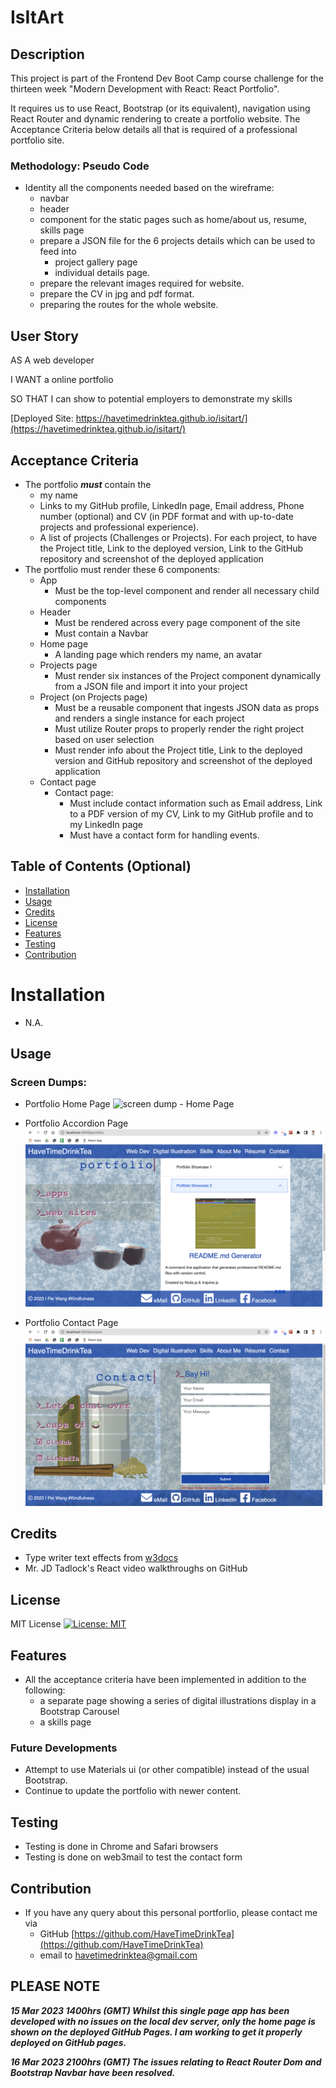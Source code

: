 # IsItArt


## Description

This project is part of the Frontend Dev Boot Camp course challenge for the thirteen week "Modern Development with React: React Portfolio". 

It requires us to use React,  Bootstrap (or its equivalent), navigation using React Router and dynamic rendering to create a portfolio website. The Acceptance Criteria below details all that is required of a professional portfolio site.


### Methodology: Pseudo Code
* Identity all the components needed based on the wireframe:
  * navbar
  * header
  * component for the static pages such as home/about us, resume, skills page
  * prepare a JSON file for the 6 projects details which can be used to feed into 
    * project gallery page
    * individual details page.
  * prepare the relevant images required for website. 
  * prepare the CV in jpg and pdf format.  
  * preparing the routes for the whole website. 




## User Story

AS A web developer

I WANT a online portfolio 

SO THAT I can show to potential employers to demonstrate my skills


[Deployed Site: https://havetimedrinktea.github.io/isitart/](https://havetimedrinktea.github.io/isitart/)



## Acceptance Criteria

* The portfolio ***must*** contain the
  * my name
  * Links to my GitHub profile, LinkedIn page, Email address, Phone number (optional) and CV (in PDF format and with up-to-date projects and professional experience).
  * A list of projects (Challenges or Projects). For each project, to have the Project title, Link to the deployed version, Link to the GitHub repository and screenshot of the deployed application
* The portfolio must render these 6 components:
  * App 
    * Must be the top-level component and render all necessary child components
  * Header
    * Must be rendered across every page component of the site
    * Must contain a Navbar
  * Home page
    * A landing page which renders my name, an avatar 
  * Projects page
    * Must render six instances of the Project component dynamically from a JSON file and import it into your project
  * Project (on Projects page) 
    * Must be a reusable component that ingests JSON data as props and renders a single instance for each project
    * Must utilize Router props to properly render the right project based on user selection
    * Must render info about the Project title, Link to the deployed version and GitHub repository and screenshot of the deployed application
  * Contact page  
    * Contact page:
      * Must include contact information such as Email address, Link to a PDF version of my CV, Link to my GitHub profile and to my LinkedIn page
      * Must have a contact form for handling events.


## Table of Contents (Optional)

* [Installation](#installation)
* [Usage](#usage)
* [Credits](#credits)
* [License](#license)
* [Features](#features)
* [Testing](#testing)
* [Contribution](#contribution)


# Installation

* N.A.


## Usage 

### Screen Dumps:

* Portfolio Home Page
![screen dump - Home Page](public/images/reactPortfolio1.png)


* Portfolio Accordion Page
![screen dump - Portfolio Accordion Page](public/images/reactPortfolio2.png)


* Portfolio Contact Page
![screen dump - Portfolio Contact Page](public/images/reactPortfolio3.png)



## Credits

* Type writer text effects from [w3docs](https://www.w3docs.com/snippets/css/how-to-create-a-typewriter-text-with-only-css.html)
* Mr. JD Tadlock's React video walkthroughs on GitHub



## License 

MIT License [![License: MIT](https://img.shields.io/badge/License-MIT-yellow.svg)](https://opensource.org/licenses/MIT)



## Features
* All the acceptance criteria have been implemented in addition to the following:
  * a separate page showing a series of digital illustrations display in a Bootstrap Carousel
  * a skills page

  
  
### Future Developments
* Attempt to use Materials ui (or other compatible) instead of the usual Bootstrap. 
* Continue to update the portfolio with newer content.



## Testing
* Testing is done in Chrome and Safari browsers
* Testing is done on web3mail to test the contact form


## Contribution
* If you have any query about this personal portforlio, please contact me via
  * GitHub [https://github.com/HaveTimeDrinkTea](https://github.com/HaveTimeDrinkTea)
  * email to <havetimedrinktea@gmail.com>
  
  

## PLEASE NOTE
***15 Mar 2023 1400hrs (GMT) Whilst this single page app has been developed with no issues on the local dev server, only the home page is shown on the deployed GitHub Pages. I am working to get it properly deployed on GitHub pages.***

***16 Mar 2023 2100hrs (GMT) The issues relating to React Router Dom and Bootstrap Navbar have been resolved.*** 

